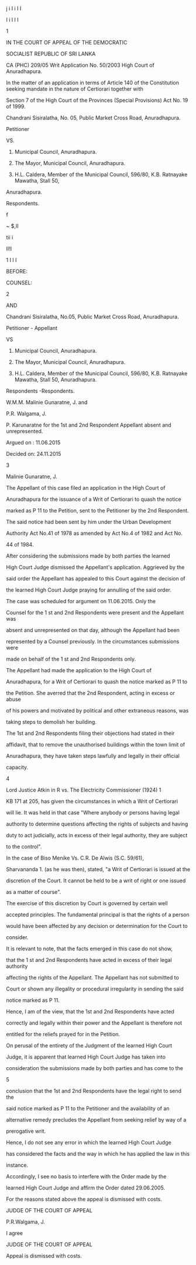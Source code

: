 j i I i I I

I i l I I

1

IN THE COURT OF APPEAL OF THE DEMOCRATIC

SOCIALIST REPUBLIC OF SRI LANKA

CA (PHC) 209/05 Writ Application No. 50/2003 High Court of Anuradhapura.

In the matter of an application in terms of Article 140 of the Constitution seeking mandate in the nature of Certiorari together with

Section 7 of the High Court of the Provinces (Special Provisions) Act No. 19 of 1999.

Chandrani Sisiralatha, No. 05, Public Market Cross Road, Anuradhapura.

Petitioner

VS.

1. Municipal Council, Anuradhapura.

2. The Mayor, Municipal Council, Anuradhapura.

3. H.L. Caldera, Member of the Municipal Council, 596/80, K.B. Ratnayake Mawatha, Stall 50,

Anuradhapura.

Respondents.

f

~ $,II

tii i

II!I

1 I I I

BEFORE:

COUNSEL:

2

AND

Chandrani Sisiralatha, No.05, Public Market Cross Road, Anuradhapura.

Petitioner - Appellant

VS

1. Municipal Council, Anuradhapura.

2. The Mayor, Municipal Council, Anuradhapura.

3. H.L. Caldera, Member of the Municipal Council, 596/80, K.B. Ratnayake Mawatha, Stall 50, Anuradhapura.

Respondents -Respondents.

W.M.M. Malinie Gunaratne, J. and

P.R. Walgama, J.

P. Karunaratne for the 1st and 2nd Respondent Appellant absent and unrepresented.

Argued on : 11.06.2015

Decided on: 24.11.2015

3

Malinie Gunaratne, J.

The Appellant of this case filed an application in the High Court of

Anuradhapura for the issuance of a Writ of Certiorari to quash the notice

marked as P 11 to the Petition, sent to the Petitioner by the 2nd Respondent.

The said notice had been sent by him under the Urban Development

Authority Act No.41 of 1978 as amended by Act No.4 of 1982 and Act No.

44 of 1984.

After considering the submissions made by both parties the learned

High Court Judge dismissed the Appellant's application. Aggrieved by the

said order the Appellant has appealed to this Court against the decision of

the learned High Court Judge praying for annulling of the said order.

The case was scheduled for argument on 11.06.2015. Only the

Counsel for the 1 st and 2nd Respondents were present and the Appellant was

absent and unrepresented on that day, although the Appellant had been

represented by a Counsel previously. In the circumstances submissions were

made on behalf of the 1 st and 2nd Respondents only.

The Appellant had made the application to the High Court of

Anuradhapura, for a Writ of Certiorari to quash the notice marked as P 11 to

the Petition. She averred that the 2nd Respondent, acting in excess or abuse

of his powers and motivated by political and other extraneous reasons, was

taking steps to demolish her building.

The 1st and 2nd Respondents filing their objections had stated in their

affidavit, that to remove the unauthorised buildings within the town limit of

Anuradhapura, they have taken steps lawfully and legally in their official

capacity.

4

Lord Justice Atkin in R vs. The Electricity Commissioner (1924) 1

KB 171 at 205, has given the circumstances in which a Writ of Certiorari

will lie. It was held in that case "Where anybody or persons having legal

authority to determine questions affecting the rights of subjects and having

duty to act judicially, acts in excess of their legal authority, they are subject

to the control".

In the case of Biso Menike Vs. C.R. De Alwis (S.C. 59/61),

Sharvananda 1. (as he was then), stated, "a Writ of Certiorari is issued at the

discretion of the Court. It cannot be held to be a writ of right or one issued

as a matter of course".

The exercise of this discretion by Court is governed by certain well

accepted principles. The fundamental principal is that the rights of a person

would have been affected by any decision or determination for the Court to

consider.

It is relevant to note, that the facts emerged in this case do not show,

that the 1 st and 2nd Respondents have acted in excess of their legal authority

affecting the rights of the Appellant. The Appellant has not submitted to

Court or shown any illegality or procedural irregularity in sending the said

notice marked as P 11.

Hence, I am of the view, that the 1st and 2nd Respondents have acted

correctly and legally within their power and the Appellant is therefore not

entitled for the reliefs prayed for in the Petition.

On perusal of the entirety of the Judgment of the learned High Court

Judge, it is apparent that learned High Court Judge has taken into

consideration the submissions made by both parties and has come to the

5

conclusion that the 1st and 2nd Respondents have the legal right to send the

said notice marked as P 11 to the Petitioner and the availability of an

alternative remedy precludes the Appellant from seeking relief by way of a

prerogative writ.

Hence, I do not see any error in which the learned High Court Judge

has considered the facts and the way in which he has applied the law in this

instance.

Accordingly, I see no basis to interfere with the Order made by the

learned High Court Judge and affirm the Order dated 29.06.2005.

For the reasons stated above the appeal is dismissed with costs.

JUDGE OF THE COURT OF APPEAL

P.R.Walgama, J.

I agree

JUDGE OF THE COURT OF APPEAL

Appeal is dismissed with costs.